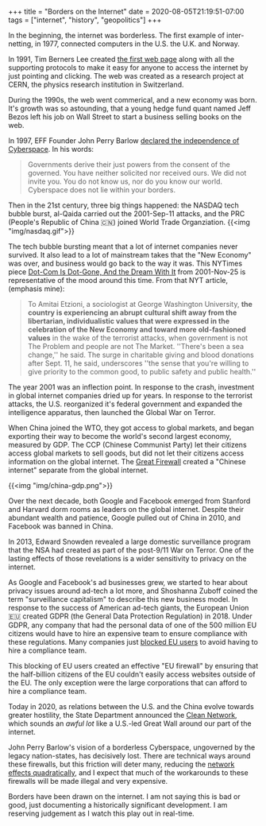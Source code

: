+++
title = "Borders on the Internet"
date = 2020-08-05T21:19:51-07:00
tags = ["internet", "history", "geopolitics"]
+++

In the beginning, the internet was borderless. The first example of inter-netting, in 1977, connected computers in the U.S. the U.K. and Norway.

In 1991, Tim Berners Lee created [the first web page](http://info.cern.ch/hypertext/WWW/TheProject.html) along with all the supporting protocols to make it easy for anyone to access the internet by just pointing and clicking. The web was created as a research project at CERN, the physics research institution in Switzerland.

During the 1990s, the web went commerical, and a new economy was born. It's growth was so astounding, that a young hedge fund quant named Jeff Bezos left his job on Wall Street to start a business selling books on the web.

In 1997, EFF Founder John Perry Barlow [declared the independence of Cyberspace](https://www.eff.org/cyberspace-independence).
In his words:
> Governments derive their just powers from the consent of the governed. You have neither solicited nor received ours. We did not invite you. You do not know us, nor do you know our world. Cyberspace does not lie within your borders.

Then in the 21st century, three big things happened: the NASDAQ tech bubble burst, al-Qaida carried out the 2001-Sep-11 attacks, and the PRC (People's Republic of China 🇨🇳) joined World Trade Organziation.
{{<img "img/nasdaq.gif">}}

The tech bubble bursting meant that a lot of internet companies never survived. It also lead to a lot of mainstream takes that the "New Economy" was over, and business would go back to the way it was. This NYTimes piece [Dot-Com Is Dot-Gone, And the Dream With It](https://www.nytimes.com/2001/11/25/style/dot-com-is-dot-gone-and-the-dream-with-it.html) from 2001-Nov-25 is representative of the mood around this time.
From that NYT article, (emphasis mine):

> To Amitai Etzioni, a sociologist at George Washington University, **the country is experiencing an abrupt cultural shift away from the libertarian, individualistic values that were expressed in the celebration of the New Economy and toward more old-fashioned values** in the wake of the terrorist attacks, when government is not The Problem and people are not The Market. ''There's been a sea change,'' he said. The surge in charitable giving and blood donations after Sept. 11, he said, underscores ''the sense that you're willing to give priority to the common good, to public safety and public health.''

The year 2001 was an inflection point. In response to the crash, investment in global internet companies dried up for years. In response to the terrorist attacks, the U.S. reorganized it's federal government and expanded the intelligence apparatus, then launched the Global War on Terror.

When China joined the WTO, they got access to global markets, and began exporting their way to become the world's second largest economy, measured by GDP. The CCP (Chinese Communist Party) let their citizens access global markets to sell goods, but did not let their citizens access information on the global internet. The [Great Firewall](https://en.wikipedia.org/wiki/Great_Firewall) created a "Chinese internet" separate from the global internet.

{{<img "img/china-gdp.png">}}

Over the next decade, both Google and Facebook emerged from Stanford and Harvard dorm rooms as leaders on the global internet. Despite their abundant wealth and patience, Google pulled out of China in 2010, and Facebook was banned in China.

In 2013, Edward Snowden revealed a large domestic surveillance program that the NSA had created as part of the post-9/11 War on Terror. One of the lasting effects of those revelations is a wider sensitivity to privacy on the internet.

As Google and Facebook's ad businesses grew, we started to hear about privacy issues around ad-tech a lot more, and Shoshanna Zuboff coined the term "surveillance capitalism" to describe this new business model. In response to the success of American ad-tech giants, the European Union 🇪🇺 created GDPR (the General Data Protection Regulation) in 2018. Under GDPR, any company that had the personal data of one of the 500 million EU citizens would have to hire an expensive team to ensure compliance with these regulations. Many companies just [blocked EU users](https://www.techdirt.com/articles/20180509/14021739811/companies-respond-to-gdpr-blocking-all-eu-users.shtml) to avoid having to hire a compliance team. 

This blocking of EU users created an effective "EU firewall" by ensuring that the half-billion citizens of the EU couldn't easily access websites outside of the EU. The only exception were the large corporations that can afford to hire a compliance team.

Today in 2020, as relations between the U.S. and the China evolve towards greater hostility, the State Department announced the [Clean Network](https://www.state.gov/announcing-the-expansion-of-the-clean-network-to-safeguard-americas-assets/), which sounds an _awful lot_ like a U.S.-led Great Wall around our part of the internet.

John Perry Barlow's vision of a borderless Cyberspace, ungoverned by the legacy nation-states, has decisively lost. There are technical ways around these firewalls, but this friction will deter many, reducing the [network effects quadratically](https://en.wikipedia.org/wiki/Metcalfe%27s_law), and I expect that much of the workarounds to these firewalls will be made illegal and very expensive.

Borders have been drawn on the internet. I am not saying this is bad or good, just documenting a historically significant development. I am reserving judgement as I watch this play out in real-time.